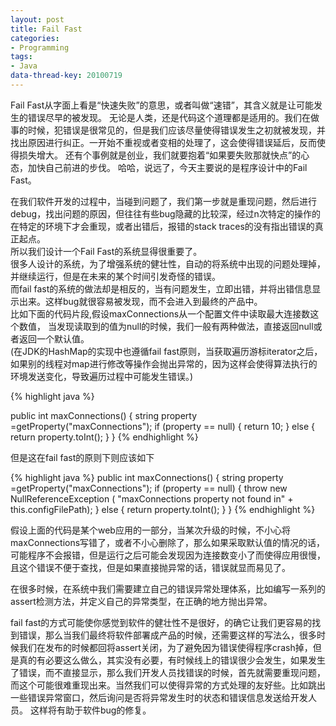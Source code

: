 ```yaml
---
layout: post
title: Fail Fast
categories:
- Programming
tags:
- Java
data-thread-key: 20100719
---
```


Fail Fast从字面上看是“快速失败”的意思，或者叫做“速错”，其含义就是让可能发生的错误尽早的被发现。
无论是人类，还是代码这个道理都是适用的。我们在做事的时候，犯错误是很常见的，但是我们应该尽量使得错误发生之初就被发现，并找出原因进行纠正。一开始不重视或者变相的处理了，这会使得错误延后，反而使得损失增大。
还有个事例就是创业，我们就要抱着“如果要失败那就快点”的心态，加快自己前进的步伐。
哈哈，说远了，今天主要说的是程序设计中的Fail Fast。  

在我们软件开发的过程中，当碰到问题了，我们第一步就是重现问题，然后进行debug，找出问题的原因，但往往有些bug隐藏的比较深，经过n次特定的操作的在特定的环境下才会重现，或者出错后，报错的stack traces的没有指出错误的真正起点。  
所以我们设计一个Fail Fast的系统显得很重要了。  
很多人设计的系统，为了增强系统的健壮性，自动的将系统中出现的问题处理掉，并继续运行，但是在未来的某个时间引发奇怪的错误。  
而fail fast的系统的做法却是相反的，当有问题发生，立即出错，并将出错信息显示出来。这样bug就很容易被发现，而不会进入到最终的产品中。  
比如下面的代码片段,假设maxConnections从一个配置文件中读取最大连接数这个数值，
当发现读取到的值为null的时候，我们一般有两种做法，直接返回null或者返回一个默认值。  
(在JDK的HashMap的实现中也遵循fail fast原则，当获取遍历游标iterator之后，如果别的线程对map进行修改等操作会抛出异常的，因为这样会使得算法执行的环境发送变化，导致遍历过程中可能发生错误。)

{% highlight java %}

public int maxConnections() { 
string property =getProperty("maxConnections");
 if (property == null) {
      return 10;
  } else {
     return property.toInt();
 }
}
{% endhighlight %}

但是这在fail fast的原则下则应该如下

{% highlight java %}
public int maxConnections() { 
      string property =getProperty("maxConnections"); 
      if (property == null) {
         throw new 
                    NullReferenceException (
                          "maxConnections property not found in"
                          + this.configFilePath);
      } else {
        return property.toInt();
     }
}
{% endhighlight %}

假设上面的代码是某个web应用的一部分，当某次升级的时候，不小心将maxConnections写错了，或者不小心删除了，那么如果采取默认值的情况的话，可能程序不会报错，但是运行之后可能会发现因为连接数变小了而使得应用很慢，且这个错误不便于查找，但是如果直接抛异常的话，错误就显而易见了。
  
在很多时候，在系统中我们需要建立自己的错误异常处理体系，比如编写一系列的assert检测方法，并定义自己的异常类型，在正确的地方抛出异常。
  
fail fast的方式可能使你感觉到软件的健壮性不是很好，的确它让我们更容易的找到错误，那么当我们最终将软件部署成产品的时候，还需要这样的写法么，很多时候我们在发布的时候都回将assert关闭，为了避免因为错误使得程序crash掉，但是真的有必要这么做么，其实没有必要，有时候线上的错误很少会发生，如果发生了错误，而不直接显示，那么我们开发人员找错误的时候，首先就需要重现问题，而这个可能很难重现出来。当然我们可以使得异常的方式处理的友好些。比如跳出一些错误异常窗口，然后询问是否将异常发生时的状态和错误信息发送给开发人员。
这样将有助于软件bug的修复。
